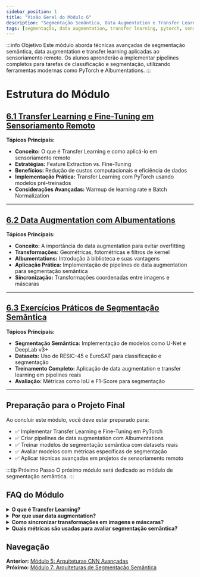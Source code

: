 ```yaml
---
sidebar_position: 1
title: "Visão Geral do Módulo 6"
description: "Segmentação Semântica, Data Augmentation e Transfer Learning em Sensoriamento Remoto"
tags: [segmentação, data augmentation, transfer learning, pytorch, sensoriamento remoto]
---
```


:::info Objetivo
Este módulo aborda técnicas avançadas de segmentação semântica, data augmentation e transfer learning aplicadas ao sensoriamento remoto. Os alunos aprenderão a implementar pipelines completos para tarefas de classificação e segmentação, utilizando ferramentas modernas como PyTorch e Albumentations.
:::

# Estrutura do Módulo

## [6.1 Transfer Learning e Fine-Tuning em Sensoriamento Remoto](./transfer_learning)

**Tópicos Principais:**
- **Conceito:** O que é Transfer Learning e como aplicá-lo em sensoriamento remoto
- **Estratégias:** Feature Extraction vs. Fine-Tuning
- **Benefícios:** Redução de custos computacionais e eficiência de dados
- **Implementação Prática:** Transfer Learning com PyTorch usando modelos pré-treinados
- **Considerações Avançadas:** Warmup de learning rate e Batch Normalization

---

## [6.2 Data Augmentation com Albumentations](./data_augmentation_albumentations)

**Tópicos Principais:**
- **Conceito:** A importância do data augmentation para evitar overfitting
- **Transformações:** Geométricas, fotométricas e filtros de kernel
- **Albumentations:** Introdução à biblioteca e suas vantagens
- **Aplicação Prática:** Implementação de pipelines de data augmentation para segmentação semântica
- **Sincronização:** Transformações coordenadas entre imagens e máscaras

---

## [6.3 Exercícios Práticos de Segmentação Semântica](./exercicios)

**Tópicos Principais:**
- **Segmentação Semântica:** Implementação de modelos como U-Net e DeepLab v3+
- **Datasets:** Uso de RESIC-45 e EuroSAT para classificação e segmentação
- **Treinamento Completo:** Aplicação de data augmentation e transfer learning em pipelines reais
- **Avaliação:** Métricas como IoU e F1-Score para segmentação

---

## Preparação para o Projeto Final

Ao concluir este módulo, você deve estar preparado para:

- ✅ Implementar Transfer Learning e Fine-Tuning em PyTorch
- ✅ Criar pipelines de data augmentation com Albumentations
- ✅ Treinar modelos de segmentação semântica com datasets reais
- ✅ Avaliar modelos com métricas específicas de segmentação
- ✅ Aplicar técnicas avançadas em projetos de sensoriamento remoto

:::tip Próximo Passo
O próximo módulo será dedicado ao módulo de segmentação semântica.
:::

## FAQ do Módulo

<details>
<summary><strong>O que é Transfer Learning?</strong></summary>
<p>Transfer Learning é a reutilização de um modelo pré-treinado em uma nova tarefa, aproveitando o conhecimento adquirido em um dataset maior e mais genérico.</p>
</details>

<details>
<summary><strong>Por que usar data augmentation?</strong></summary>
<p>Data augmentation aumenta a diversidade do dataset, reduzindo o risco de overfitting e melhorando a generalização do modelo.</p>
</details>

<details>
<summary><strong>Como sincronizar transformações em imagens e máscaras?</strong></summary>
<p>Albumentations permite aplicar transformações geométricas de forma coordenada entre imagens e máscaras, garantindo a integridade dos dados de segmentação.</p>
</details>

<details>
<summary><strong>Quais métricas são usadas para avaliar segmentação semântica?</strong></summary>
<p>Métricas como IoU (Intersection over Union) e F1-Score são amplamente utilizadas para avaliar a precisão de modelos de segmentação.</p>
</details>

## Navegação

**Anterior:** [Módulo 5: Arquiteturas CNN Avançadas](../modulo5/)  
**Próximo:** [Módulo 7: Arquiteturas de Segmentação Semântica](../modulo7/)  
